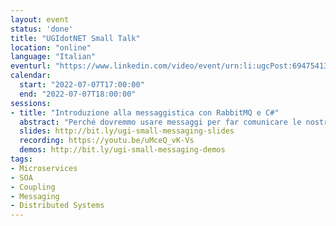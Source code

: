 ```yaml
---
layout: event
status: 'done'
title: "UGIdotNET Small Talk"
location: "online"
language: "Italian"
eventurl: "https://www.linkedin.com/video/event/urn:li:ugcPost:6947541323000238081/"
calendar:
  start: "2022-07-07T17:00:00"
  end: "2022-07-07T18:00:00"
sessions:
- title: "Introduzione alla messaggistica con RabbitMQ e C#"
  abstract: "Perché dovremmo usare messaggi per far comunicare le nostre applicazioni? E ancora, perché utilizzarli per abilitare la comunicazione all'interno della stessa applicazione? Ci addentreremo con Mauro Servienti nei meandri di RabbitMQ e, con il supporto di C#, vedremo come implementare quanto teorizzato."
  slides: http://bit.ly/ugi-small-messaging-slides
  recording: https://youtu.be/uMceQ_vK-Vs
  demos: http://bit.ly/ugi-small-messaging-demos
tags:
- Microservices
- SOA
- Coupling
- Messaging
- Distributed Systems
---
```

